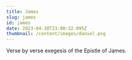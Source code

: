 ```yaml
---
title: James
slug: james
id: james
date: 2023-04-30T23:00:32.095Z
thumbnail: /content/images/daniel.png
---
```

V﻿erse by verse exegesis of the Epistle of James.